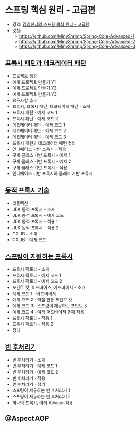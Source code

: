 # 스프링 핵심 원리 - 고급편

* 강의:
  [김영한님의 스프링 핵심 원리 - 고급편](https://www.inflearn.com/course/%EC%8A%A4%ED%94%84%EB%A7%81-%ED%95%B5%EC%8B%AC-%EC%9B%90%EB%A6%AC-%EA%B3%A0%EA%B8%89%ED%8E%B8/dashboard)
* 깃헙:
    * https://github.com/MinyShrimp/Spring-Core-Advanced-1
    * https://github.com/MinyShrimp/Spring-Core-Advanced-2
    * https://github.com/MinyShrimp/Spring-Core-Advanced-3

## [프록시 패턴과 데코레이터 패턴](강의/4강)

* 프로젝트 생성
* 예제 프로젝트 만들기 V1
* 예제 프로젝트 만들기 V2
* 예제 프로젝트 만들기 V3
* 요구사항 추가
* 프록시, 프록시 패턴, 데코레이터 패턴 - 소개
* 프록시 패턴 - 예제 코드 1
* 프록시 패턴 - 예제 코드 2
* 데코레이터 패턴 - 예제 코드 1
* 데코레이터 패턴 - 예제 코드 2
* 데코레이터 패턴 - 예제 코드 3
* 프록시 패턴과 데코레이터 패턴 정리
* 인터페이스 기반 프록시 - 적용
* 구체 클래스 기반 프록시 - 예제 1
* 구체 클래스 기반 프록시 - 예제 2
* 구체 클래스 기반 프록시 - 적용
* 인터페이스 기반 프록시와 클래스 기반 프록시

## [동적 프록시 기술](강의/5강)

* 리플렉션
* JDK 동적 프록시 - 소개
* JDK 동적 프록시 - 예제 코드
* JDK 동적 프록시 - 적용 1
* JDK 동적 프록시 - 적용 2
* CGLIB - 소개
* CGLIB - 예제 코드

## [스프링이 지원하는 프록시](강의/6강)

* 프록시 팩토리 - 소개
* 프록시 팩토리 - 예제 코드 1
* 프록시 팩토리 - 예제 코드 2
* 포인트 컷, 어드바이스, 어드바이저 - 소개
* 예제 코드 1 - 어드바이저
* 예제 코드 2 - 직접 만든 포인트 컷
* 예제 코드 3 - 스프링이 제공하는 포인트 컷
* 예제 코드 4 - 여러 어드바이저 함께 적용
* 프록시 팩토리 - 적용 1
* 프록시 팩토리 - 적용 2
* 정리

## [빈 후처리기](강의/7강)

* 빈 후처리기 - 소개
* 빈 후처리기 - 예제 코드 1
* 빈 후처리기 - 예제 코드 2
* 빈 후처리기 - 적용
* 빈 후처리기 - 정리
* 스프링이 제공하는 빈 후처리기 1
* 스프링이 제공하는 빈 후처리기 2
* 하나의 프록시, 여러 Advisor 적용

## @Aspect AOP